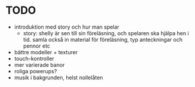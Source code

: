 # TODO

- introduktion med story och hur man spelar
    - story: shelly är sen till sin föreläsning, och spelaren ska hjälpa hen i
      tid. samla också in material för föreläsning, typ anteckningar och pennor
      etc
- bättre modeller + texturer
- touch-kontroller
- mer varierade banor
- roliga powerups?
- musik i bakgrunden, helst nollelåten

